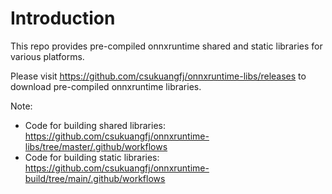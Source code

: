 # Introduction

This repo provides pre-compiled onnxruntime shared and static libraries
for various platforms.

Please visit https://github.com/csukuangfj/onnxruntime-libs/releases
to download pre-compiled onnxruntime libraries.

Note:

 - Code for building shared libraries: https://github.com/csukuangfj/onnxruntime-libs/tree/master/.github/workflows
 - Code for building static libraries: https://github.com/csukuangfj/onnxruntime-build/tree/main/.github/workflows

